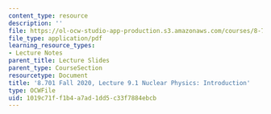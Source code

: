 ```yaml
---
content_type: resource
description: ''
file: https://ol-ocw-studio-app-production.s3.amazonaws.com/courses/8-701-introduction-to-nuclear-and-particle-physics-fall-2020/1019c71ff1b4a7ad1dd5c33f7884ebcb_MIT8_701f20_lec9.1.pdf
file_type: application/pdf
learning_resource_types:
- Lecture Notes
parent_title: Lecture Slides
parent_type: CourseSection
resourcetype: Document
title: '8.701 Fall 2020, Lecture 9.1 Nuclear Physics: Introduction'
type: OCWFile
uid: 1019c71f-f1b4-a7ad-1dd5-c33f7884ebcb
---
```

